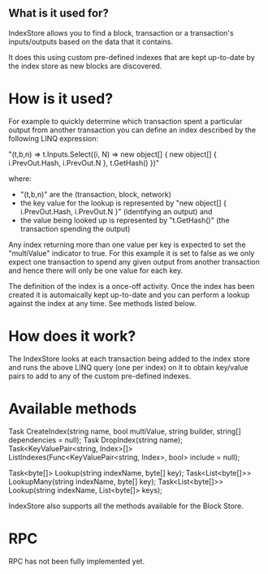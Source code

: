 What is it used for?
--------------------
IndexStore allows you to find a block, transaction or a transaction's inputs/outputs based on the data that it contains.

It does this using custom pre-defined indexes that are kept up-to-date by the index store as new blocks are discovered.

How is it used?
===============

For example to quickly determine which transaction spent a particular output from another transaction you
can define an index described by the following LINQ expression:

"(t,b,n) => t.Inputs.Select((i, N) => new object[] { new object[] { i.PrevOut.Hash, i.PrevOut.N }, t.GetHash() })"

where:
- "(t,b,n)" are the (transaction, block, network)
- the key value for the lookup is represented by "new object[] { i.PrevOut.Hash, i.PrevOut.N }" (identifying an output) and 
- the value being looked up is represented by "t.GetHash()" (the transaction spending the output)

Any index returning more than one value per key is expected to set the "multiValue" indicator to true. For this example it 
is set to false as we only expect one transaction to spend any given output from another transaction and hence there will
only be one value for each key.

The definition of the index is a once-off activity. Once the index has been created it is automaically kept up-to-date and 
you can perform a lookup against the index at any time. See methods listed below.

How does it work?
=================

The IndexStore looks at each transaction being added to the index store and runs the above LINQ query (one per index)
on it to obtain key/value pairs to add to any of the custom pre-defined indexes.

Available methods
=================
        
Task<bool> CreateIndex(string name, bool multiValue, string builder, string[] dependencies = null);
Task<bool> DropIndex(string name);
Task<KeyValuePair<string, Index>[]> ListIndexes(Func<KeyValuePair<string, Index>, bool> include = null);

Task<byte[]> Lookup(string indexName, byte[] key);
Task<List<byte[]>> LookupMany(string indexName, byte[] key);
Task<List<byte[]>> Lookup(string indexName, List<byte[]> keys);

IndexStore also supports all the methods available for the Block Store.

RPC
===

RPC has not been fully implemented yet.
